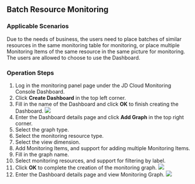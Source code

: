 ## Batch Resource Monitoring
### Applicable Scenarios
Due to the needs of business, the users need to place batches of similar resources in the same monitoring table for monitoring, or place multiple Monitoring Items of the same resource in the same picture for monitoring. The users are allowed to choose to use the Dashboard.
### Operation Steps
1. Log in the monitoring panel page under the JD Cloud Monitoring Console Dashboard.
2. Click **Create Dashboard** in the top left corner.
3. Fill in the name of the Dashboard and click **OK** to finish creating the Dashboard.
![](https://raw.githubusercontent.com/jdcloudcom/cn/edit/image/Cloud-Monitor/zuijiashijian/%E6%9C%80%E4%BD%B3%E5%AE%9E%E8%B7%B51.1.png)
4. Enter the Dashboard details page and click **Add Graph** in the top right corner.
5. Select the graph type.
6. Select the monitoring resource type.
7. Select the view dimension.
8. Add Monitoring Items, and support for adding multiple Monitoring Items.
9. Fill in the graph name.
10. Select monitoring resources, and support for filtering by label.
11. Click **OK** to complete the creation of the monitoring graph.
![](https://raw.githubusercontent.com/jdcloudcom/cn/edit/image/Cloud-Monitor/zuijiashijian/%E6%9C%80%E4%BD%B3%E5%AE%9E%E8%B7%B51.2.png)
12. Enter the Dashboard details page and view Monitoring Graph.
![](https://github.com/jdcloudcom/cn/blob/edit/image/Cloud-Monitor/zuijiashijian/%E6%9C%80%E4%BD%B3%E5%AE%9E%E8%B7%B51.3.png)
